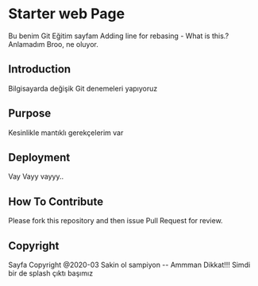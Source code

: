 # Starter web Page
Bu benim Git Eğitim sayfam
Adding line for rebasing  - What is this.?
Anlamadım Broo, ne oluyor.

## Introduction

Bilgisayarda değişik Git denemeleri yapıyoruz

## Purpose

Kesinlikle mantıklı gerekçelerim var

## Deployment
Vay Vayy vayyy..

## How To Contribute
Please fork this repository and then issue Pull Request for review.


## Copyright 
 Sayfa Copyright @2020-03
 Sakin ol sampiyon -- Ammman Dikkat!!!
 Simdi bir de splash çıktı başımız
